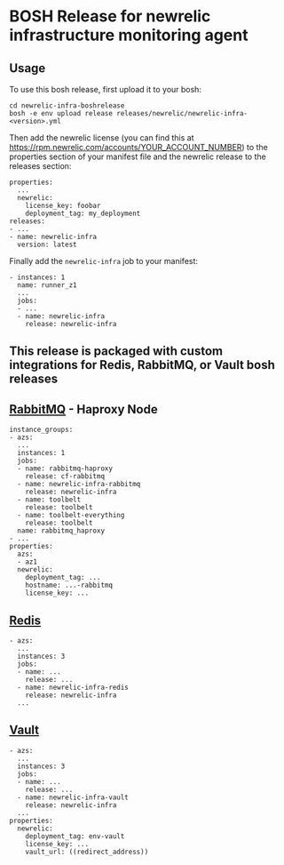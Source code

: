 # BOSH Release for newrelic infrastructure monitoring agent

## Usage

To use this bosh release, first upload it to your bosh:

```
cd newrelic-infra-boshrelease
bosh -e env upload release releases/newrelic/newrelic-infra-<version>.yml
```

Then add the newrelic license (you can find this at https://rpm.newrelic.com/accounts/YOUR_ACCOUNT_NUMBER) to the properties section of your manifest file and the newrelic release to the releases section:

```
properties:
  ...
  newrelic:
    license_key: foobar
    deployment_tag: my_deployment
releases:
- ...
- name: newrelic-infra
  version: latest
```

Finally add the `newrelic-infra` job to your manifest:

```
- instances: 1
  name: runner_z1
  ...
  jobs:
  - ...
  - name: newrelic-infra
    release: newrelic-infra
```


## This release is packaged with custom integrations for Redis, RabbitMQ, or Vault bosh releases


## [RabbitMQ](https://github.com/jordanbcooper/newrelic-integration-rabbitmq) - Haproxy Node
```
instance_groups:
- azs:
  ...
  instances: 1
  jobs:
  - name: rabbitmq-haproxy
    release: cf-rabbitmq
  - name: newrelic-infra-rabbitmq
    release: newrelic-infra
  - name: toolbelt
    release: toolbelt
  - name: toolbelt-everything
    release: toolbelt
  name: rabbitmq_haproxy
- ...
properties:
  azs:
  - az1
  newrelic:
    deployment_tag: ...
    hostname: ...-rabbitmq
    license_key: ...
```

## [Redis](https://docs.newrelic.com/docs/integrations/host-integrations/host-integrations-list/redis-monitoring-integration)
```
- azs:
  ...
  instances: 3
  jobs:
  - name: ...
    release: ...
  - name: newrelic-infra-redis
    release: newrelic-infra
  ...
```

## [Vault](https://github.com/jordanbcooper/newrelic-integration-vaultstatus)
```
- azs:
  ...
  instances: 3
  jobs:
  - name: ...
    release: ...
  - name: newrelic-infra-vault
    release: newrelic-infra
  ...
properties:
  newrelic:
    deployment_tag: env-vault
    license_key: ...
    vault_url: ((redirect_address))

```


